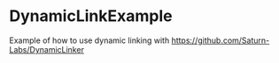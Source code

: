 # DynamicLinkExample
Example of how to use dynamic linking with https://github.com/Saturn-Labs/DynamicLinker
